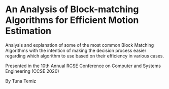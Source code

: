 # An Analysis of Block-matching Algorithms for Efficient Motion Estimation

Analysis and explanation of some of the most common Block Matching Algorithms with the intention of making the decision process easier regarding which algorithm to use based on their efficiency in various cases.

Presented in the 10th Annual RCSE Conference on Computer and Systems Engineering (CCSE 2020)

By Tuna Temiz
